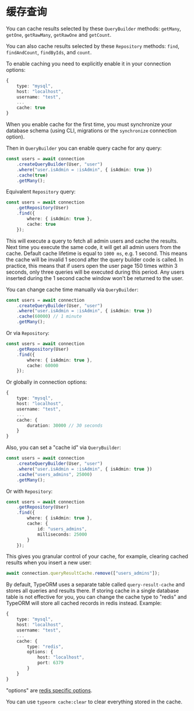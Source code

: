 # 缓存查询

You can cache results selected by these `QueryBuilder` methods: `getMany`, `getOne`, `getRawMany`, `getRawOne`  and `getCount`.

 You can also cache results selected by these `Repository` methods: `find`, `findAndCount`, `findByIds`, and `count`.

To enable caching you need to explicitly enable it in your connection options:

```typescript
{
    type: "mysql",
    host: "localhost",
    username: "test",
    ...
    cache: true
}
```

When you enable cache for the first time,
you must synchronize your database schema (using CLI, migrations or the `synchronize` connection option).

Then in `QueryBuilder` you can enable query cache for any query:

```typescript
const users = await connection
    .createQueryBuilder(User, "user")
    .where("user.isAdmin = :isAdmin", { isAdmin: true })
    .cache(true)
    .getMany();
```

Equivalent `Repository` query:
```typescript
const users = await connection
    .getRepository(User)
    .find({
        where: { isAdmin: true },
        cache: true
    });
```

This will execute a query to fetch all admin users and cache the results.
Next time you execute the same code, it will get all admin users from the cache.
Default cache lifetime is equal to `1000 ms`, e.g. 1 second.
This means the cache will be invalid 1 second after the query builder code is called.
In practice, this means that if users open the user page 150 times within 3 seconds, only three queries will be executed during this period.
Any users inserted during the 1 second cache window won't be returned to the user.

You can change cache time manually via `QueryBuilder`:

```typescript
const users = await connection
    .createQueryBuilder(User, "user")
    .where("user.isAdmin = :isAdmin", { isAdmin: true })
    .cache(60000) // 1 minute
    .getMany();
```

Or via `Repository`:

```typescript
const users = await connection
    .getRepository(User)
    .find({
        where: { isAdmin: true },
        cache: 60000
    });
```

Or globally in connection options:

```typescript
{
    type: "mysql",
    host: "localhost",
    username: "test",
    ...
    cache: {
        duration: 30000 // 30 seconds
    }
}
```

Also, you can set a "cache id" via `QueryBuilder`:

```typescript
const users = await connection
    .createQueryBuilder(User, "user")
    .where("user.isAdmin = :isAdmin", { isAdmin: true })
    .cache("users_admins", 25000)
    .getMany();
```

Or with `Repository`:
```typescript
const users = await connection
    .getRepository(User)
    .find({
        where: { isAdmin: true },
        cache: { 
            id: "users_admins",
            milliseconds: 25000
        }
    });
```

This gives you granular control of your cache,
for example, clearing cached results when you insert a new user:

```typescript
await connection.queryResultCache.remove(["users_admins"]);
```


By default, TypeORM uses a separate table called `query-result-cache` and stores all queries and results there.
If storing cache in a single database table is not effective for you, 
you can change the cache type to "redis" and TypeORM will store all cached records in redis instead.
Example:

```typescript
{
    type: "mysql",
    host: "localhost",
    username: "test",
    ...
    cache: {
        type: "redis",
        options: {
            host: "localhost",
            port: 6379
        }
    }
}
```

"options" are [redis specific options](https://github.com/NodeRedis/node_redis#options-object-properties). 

You can use `typeorm cache:clear` to clear everything stored in the cache.
